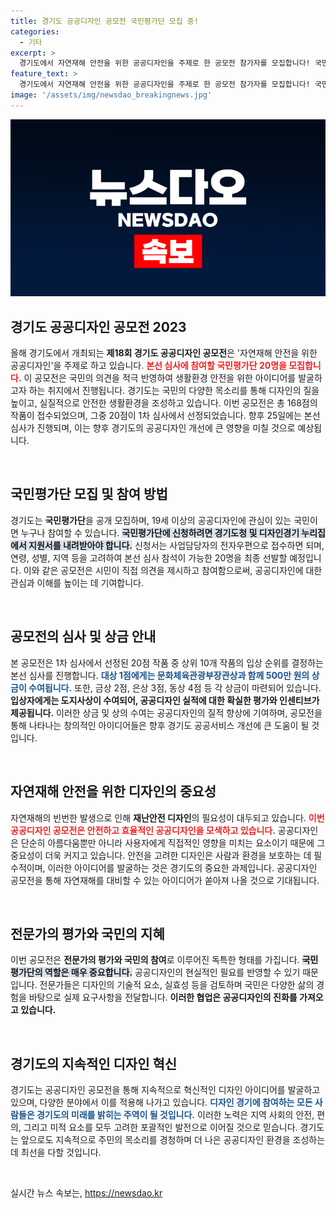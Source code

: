 ```yaml
---
title: 경기도 공공디자인 공모전 국민평가단 모집 중!
categories:
  - 기타
excerpt: >
  경기도에서 자연재해 안전을 위한 공공디자인을 주제로 한 공모전 참가자를 모집합니다! 국민평가단에 참여하면 500만 원 상금의 주인공이 될 기회를 잡을 수 있습니다. 당신의 의견이 디자인을 바꿉니다!
feature_text: >
  경기도에서 자연재해 안전을 위한 공공디자인을 주제로 한 공모전 참가자를 모집합니다! 국민평가단에 참여하면 500만 원 상금의 주인공이 될 기회를 잡을 수 있습니다. 당신의 의견이 디자인을 바꿉니다!
image: '/assets/img/newsdao_breakingnews.jpg'
---
```


<p><img src="/assets/img/newsdao_breakingnews.jpg" alt="ranknews 속보" /></p>

<h2 data-ke-size="size26">경기도 공공디자인 공모전 2023</h2>

<p data-ke-size="size16">
올해 경기도에서 개최되는 <b>제18회 경기도 공공디자인 공모전</b>은 '자연재해 안전을 위한 공공디자인'을 주제로 하고 있습니다. <b><span style="color: #ee2323;">본선 심사에 참여할 국민평가단 20명을 모집합니다.</span></b> 이 공모전은 국민의 의견을 적극 반영하여 생활환경 안전을 위한 아이디어를 발굴하고자 하는 취지에서 진행됩니다. 경기도는 국민의 다양한 목소리를 통해 디자인의 질을 높이고, 실질적으로 안전한 생활환경을 조성하고 있습니다. 이번 공모전은 총 168점의 작품이 접수되었으며, 그중 20점이 1차 심사에서 선정되었습니다. 향후 25일에는 본선 심사가 진행되며, 이는 향후 경기도의 공공디자인 개선에 큰 영향을 미칠 것으로 예상됩니다.
</p>

<p data-ke-size="size16">&nbsp;</p>

<h2 data-ke-size="size26">국민평가단 모집 및 참여 방법</h2>

<p data-ke-size="size16">
경기도는 <b>국민평가단</b>을 공개 모집하며, 19세 이상의 공공디자인에 관심이 있는 국민이면 누구나 참여할 수 있습니다. <b><span style="background-color: #21538527;">국민평가단에 신청하려면 경기도청 및 디자인경기 누리집에서 지원서를 내려받아야 합니다.</span></b> 신청서는 사업담당자의 전자우편으로 접수하면 되며, 연령, 성별, 지역 등을 고려하여 본선 심사 참석이 가능한 20명을 최종 선발할 예정입니다. 이와 같은 공모전은 시민이 직접 의견을 제시하고 참여함으로써, 공공디자인에 대한 관심과 이해를 높이는 데 기여합니다.
</p>

<p data-ke-size="size16">&nbsp;</p>

<h2 data-ke-size="size26">공모전의 심사 및 상금 안내</h2>

<p data-ke-size="size16">
본 공모전은 1차 심사에서 선정된 20점 작품 중 상위 10개 작품의 입상 순위를 결정하는 본선 심사를 진행합니다. <b><span style="color: #1a5490;">대상 1점에게는 문화체육관광부장관상과 함께 500만 원의 상금이 수여됩니다.</span></b> 또한, 금상 2점, 은상 3점, 동상 4점 등 각 상금이 마련되어 있습니다. <b>입상자에게는 도지사상이 수여되어, 공공디자인 실적에 대한 확실한 평가와 인센티브가 제공됩니다.</b> 이러한 상금 및 상의 수여는 공공디자인의 질적 향상에 기여하며, 공모전을 통해 나타나는 창의적인 아이디어들은 향후 경기도 공공서비스 개선에 큰 도움이 될 것입니다.
</p>

<p data-ke-size="size16">&nbsp;</p>

<h2 data-ke-size="size26">자연재해 안전을 위한 디자인의 중요성</h2>

<p data-ke-size="size16">
자연재해의 빈번한 발생으로 인해 <b>재난안전 디자인</b>의 필요성이 대두되고 있습니다. <b><span style="color: #ee2323;">이번 공공디자인 공모전은 안전하고 효율적인 공공디자인을 모색하고 있습니다.</span></b> 공공디자인은 단순히 아름다움뿐만 아니라 사용자에게 직접적인 영향을 미치는 요소이기 때문에 그 중요성이 더욱 커지고 있습니다. 안전을 고려한 디자인은 사람과 환경을 보호하는 데 필수적이며, 이러한 아이디어를 발굴하는 것은 경기도의 중요한 과제입니다. 공공디자인 공모전을 통해 자연재해를 대비할 수 있는 아이디어가 쏟아져 나올 것으로 기대됩니다.
</p>

<p data-ke-size="size16">&nbsp;</p>

<h2 data-ke-size="size26">전문가의 평가와 국민의 지혜</h2>

<p data-ke-size="size16">
이번 공모전은 <b>전문가의 평가와 국민의 참여</b>로 이루어진 독특한 형태를 가집니다. <b><span style="background-color: #21538527;">국민평가단의 역할은 매우 중요합니다.</span></b> 공공디자인의 현실적인 필요를 반영할 수 있기 때문입니다. 전문가들은 디자인의 기술적 요소, 실효성 등을 검토하며 국민은 다양한 삶의 경험을 바탕으로 실제 요구사항을 전달합니다. <b>이러한 협업은 공공디자인의 진화를 가져오고 있습니다.</b>
</p>

<p data-ke-size="size16">&nbsp;</p>

<h2 data-ke-size="size26">경기도의 지속적인 디자인 혁신</h2>

<p data-ke-size="size16">
경기도는 공공디자인 공모전을 통해 지속적으로 혁신적인 디자인 아이디어를 발굴하고 있으며, 다양한 분야에서 이를 적용해 나가고 있습니다. <b><span style="color: #1a5490;">디자인 경기에 참여하는 모든 사람들은 경기도의 미래를 밝히는 주역이 될 것입니다.</span></b> 이러한 노력은 지역 사회의 안전, 편의, 그리고 미적 요소를 모두 고려한 포괄적인 발전으로 이어질 것으로 믿습니다. 경기도는 앞으로도 지속적으로 주민의 목소리를 경청하며 더 나은 공공디자인 환경을 조성하는 데 최선을 다할 것입니다.
</p>

<p data-ke-size="size16">&nbsp;</p>
실시간 뉴스 속보는, <a href="https://newsdao.kr" rel="dofollow">https://newsdao.kr</a>


